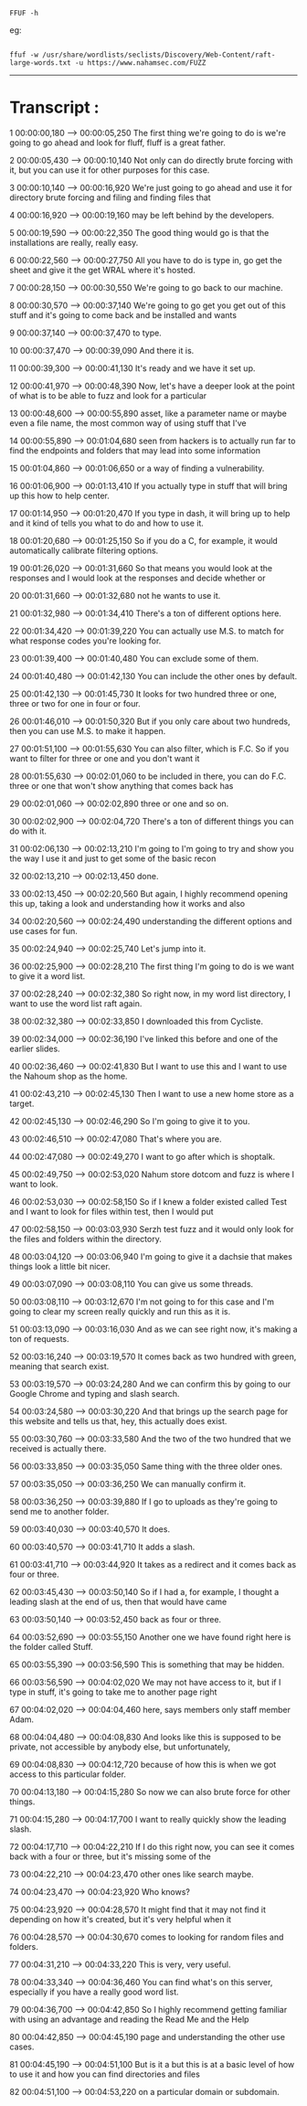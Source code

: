 
```
FFUF -h
```


eg:
```

ffuf -w /usr/share/wordlists/seclists/Discovery/Web-Content/raft-large-words.txt -u https://www.nahamsec.com/FUZZ
```

---


# Transcript :


1
00:00:00,180 --> 00:00:05,250
The first thing we're going to do is we're going to go ahead and look for fluff, fluff is a great father.

2
00:00:05,430 --> 00:00:10,140
Not only can do directly brute forcing with it, but you can use it for other purposes for this case.

3
00:00:10,140 --> 00:00:16,920
We're just going to go ahead and use it for directory brute forcing and filing and finding files that

4
00:00:16,920 --> 00:00:19,160
may be left behind by the developers.

5
00:00:19,590 --> 00:00:22,350
The good thing would go is that the installations are really, really easy.

6
00:00:22,560 --> 00:00:27,750
All you have to do is type in, go get the sheet and give it the get WRAL where it's hosted.

7
00:00:28,150 --> 00:00:30,550
We're going to go back to our machine.

8
00:00:30,570 --> 00:00:37,140
We're going to go get you get out of this stuff and it's going to come back and be installed and wants

9
00:00:37,140 --> 00:00:37,470
to type.

10
00:00:37,470 --> 00:00:39,090
And there it is.

11
00:00:39,300 --> 00:00:41,130
It's ready and we have it set up.

12
00:00:41,970 --> 00:00:48,390
Now, let's have a deeper look at the point of what is to be able to fuzz and look for a particular

13
00:00:48,600 --> 00:00:55,890
asset, like a parameter name or maybe even a file name, the most common way of using stuff that I've

14
00:00:55,890 --> 00:01:04,680
seen from hackers is to actually run far to find the endpoints and folders that may lead into some information

15
00:01:04,860 --> 00:01:06,650
or a way of finding a vulnerability.

16
00:01:06,900 --> 00:01:13,410
If you actually type in stuff that will bring up this how to help center.

17
00:01:14,950 --> 00:01:20,470
If you type in dash, it will bring up to help and it kind of tells you what to do and how to use it.

18
00:01:20,680 --> 00:01:25,150
So if you do a C, for example, it would automatically calibrate filtering options.

19
00:01:26,020 --> 00:01:31,660
So that means you would look at the responses and I would look at the responses and decide whether or

20
00:01:31,660 --> 00:01:32,680
not he wants to use it.

21
00:01:32,980 --> 00:01:34,410
There's a ton of different options here.

22
00:01:34,420 --> 00:01:39,220
You can actually use M.S. to match for what response codes you're looking for.

23
00:01:39,400 --> 00:01:40,480
You can exclude some of them.

24
00:01:40,480 --> 00:01:42,130
You can include the other ones by default.

25
00:01:42,130 --> 00:01:45,730
It looks for two hundred three or one, three or two for one in four or four.

26
00:01:46,010 --> 00:01:50,320
But if you only care about two hundreds, then you can use M.S. to make it happen.

27
00:01:51,100 --> 00:01:55,630
You can also filter, which is F.C. So if you want to filter for three or one and you don't want it

28
00:01:55,630 --> 00:02:01,060
to be included in there, you can do F.C. three or one that won't show anything that comes back has

29
00:02:01,060 --> 00:02:02,890
three or one and so on.

30
00:02:02,900 --> 00:02:04,720
There's a ton of different things you can do with it.

31
00:02:06,130 --> 00:02:13,210
I'm going to I'm going to try and show you the way I use it and just to get some of the basic recon

32
00:02:13,210 --> 00:02:13,450
done.

33
00:02:13,450 --> 00:02:20,560
But again, I highly recommend opening this up, taking a look and understanding how it works and also

34
00:02:20,560 --> 00:02:24,490
understanding the different options and use cases for fun.

35
00:02:24,940 --> 00:02:25,740
Let's jump into it.

36
00:02:25,900 --> 00:02:28,210
The first thing I'm going to do is we want to give it a word list.

37
00:02:28,240 --> 00:02:32,380
So right now, in my word list directory, I want to use the word list raft again.

38
00:02:32,380 --> 00:02:33,850
I downloaded this from Cycliste.

39
00:02:34,000 --> 00:02:36,190
I've linked this before and one of the earlier slides.

40
00:02:36,460 --> 00:02:41,830
But I want to use this and I want to use the Nahoum shop as the home.

41
00:02:43,210 --> 00:02:45,130
Then I want to use a new home store as a target.

42
00:02:45,130 --> 00:02:46,290
So I'm going to give it to you.

43
00:02:46,510 --> 00:02:47,080
That's where you are.

44
00:02:47,080 --> 00:02:49,270
I want to go after which is shoptalk.

45
00:02:49,750 --> 00:02:53,020
Nahum store dotcom and fuzz is where I want to look.

46
00:02:53,030 --> 00:02:58,150
So if I knew a folder existed called Test and I want to look for files within test, then I would put

47
00:02:58,150 --> 00:03:03,930
Serzh test fuzz and it would only look for the files and folders within the directory.

48
00:03:04,120 --> 00:03:06,940
I'm going to give it a dachsie that makes things look a little bit nicer.

49
00:03:07,090 --> 00:03:08,110
You can give us some threads.

50
00:03:08,110 --> 00:03:12,670
I'm not going to for this case and I'm going to clear my screen really quickly and run this as it is.

51
00:03:13,090 --> 00:03:16,030
And as we can see right now, it's making a ton of requests.

52
00:03:16,240 --> 00:03:19,570
It comes back as two hundred with green, meaning that search exist.

53
00:03:19,570 --> 00:03:24,280
And we can confirm this by going to our Google Chrome and typing and slash search.

54
00:03:24,580 --> 00:03:30,220
And that brings up the search page for this website and tells us that, hey, this actually does exist.

55
00:03:30,760 --> 00:03:33,580
And the two of the two hundred that we received is actually there.

56
00:03:33,850 --> 00:03:35,050
Same thing with the three older ones.

57
00:03:35,050 --> 00:03:36,250
We can manually confirm it.

58
00:03:36,250 --> 00:03:39,880
If I go to uploads as they're going to send me to another folder.

59
00:03:40,030 --> 00:03:40,570
It does.

60
00:03:40,570 --> 00:03:41,710
It adds a slash.

61
00:03:41,710 --> 00:03:44,920
It takes as a redirect and it comes back as four or three.

62
00:03:45,430 --> 00:03:50,140
So if I had a, for example, I thought a leading slash at the end of us, then that would have came

63
00:03:50,140 --> 00:03:52,450
back as four or three.

64
00:03:52,690 --> 00:03:55,150
Another one we have found right here is the folder called Stuff.

65
00:03:55,390 --> 00:03:56,590
This is something that may be hidden.

66
00:03:56,590 --> 00:04:02,020
We may not have access to it, but if I type in stuff, it's going to take me to another page right

67
00:04:02,020 --> 00:04:04,460
here, says members only staff member Adam.

68
00:04:04,480 --> 00:04:08,830
And looks like this is supposed to be private, not accessible by anybody else, but unfortunately,

69
00:04:08,830 --> 00:04:12,720
because of how this is when we got access to this particular folder.

70
00:04:13,180 --> 00:04:15,280
So now we can also brute force for other things.

71
00:04:15,280 --> 00:04:17,700
I want to really quickly show the leading slash.

72
00:04:17,710 --> 00:04:22,210
If I do this right now, you can see it comes back with a four or three, but it's missing some of the

73
00:04:22,210 --> 00:04:23,470
other ones like search maybe.

74
00:04:23,470 --> 00:04:23,920
Who knows?

75
00:04:23,920 --> 00:04:28,570
It might find that it may not find it depending on how it's created, but it's very helpful when it

76
00:04:28,570 --> 00:04:30,670
comes to looking for random files and folders.

77
00:04:31,210 --> 00:04:33,220
This is very, very useful.

78
00:04:33,340 --> 00:04:36,460
You can find what's on this server, especially if you have a really good word list.

79
00:04:36,700 --> 00:04:42,850
So I highly recommend getting familiar with using an advantage and reading the Read Me and the Help

80
00:04:42,850 --> 00:04:45,190
page and understanding the other use cases.

81
00:04:45,190 --> 00:04:51,100
But is it a but this is at a basic level of how to use it and how you can find directories and files

82
00:04:51,100 --> 00:04:53,220
on a particular domain or subdomain.